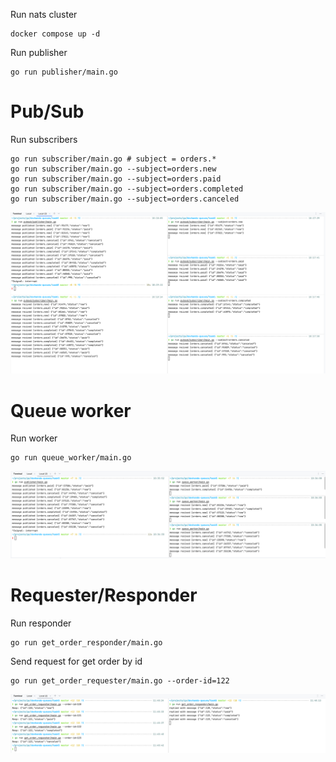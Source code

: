 Run nats cluster
```shell
docker compose up -d
```

Run publisher
```shell
go run publisher/main.go
```

# Pub/Sub

Run subscribers
```shell
go run subscriber/main.go # subject = orders.*
go run subscriber/main.go --subject=orders.new
go run subscriber/main.go --subject=orders.paid
go run subscriber/main.go --subject=orders.completed
go run subscriber/main.go --subject=orders.canceled
```

![pub_sub.png](imgs/pub_sub.png)

# Queue worker

Run worker
```shell
go run queue_worker/main.go
```

![queue_worker.png](imgs/queue_worker.png)

# Requester/Responder

Run responder
```shell
go run get_order_responder/main.go
```

Send request for get order by id
```shell
go run get_order_requester/main.go --order-id=122
```
![requester_responder.png](imgs/requester_responder.png)